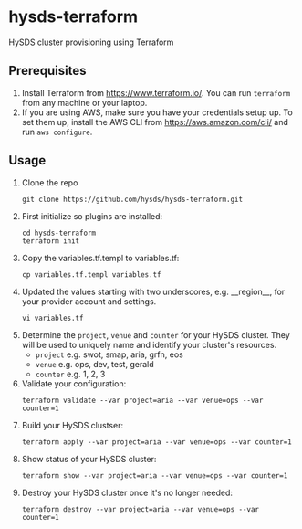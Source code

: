 # hysds-terraform
HySDS cluster provisioning using Terraform

## Prerequisites
1. Install Terraform from https://www.terraform.io/. You can run `terraform` from any machine or your laptop.
1. If you are using AWS, make sure you have your credentials setup up. To set them up, install the AWS CLI from https://aws.amazon.com/cli/ and run `aws configure`.

## Usage
1. Clone the repo
   ```
   git clone https://github.com/hysds/hysds-terraform.git
   ```
1. First initialize so plugins are installed:
   ```
   cd hysds-terraform
   terraform init
   ```
1. Copy the variables.tf.templ to variables.tf:
   ```
   cp variables.tf.templ variables.tf
   ```
1. Updated the values starting with two underscores, e.g. \_\_region\_\_, for your provider account and settings.
   ```
   vi variables.tf
   ```
1. Determine the `project`, `venue` and `counter` for your HySDS cluster. They will be used to uniquely name and identify your cluster's resources.
   - `project` e.g. swot, smap, aria, grfn, eos
   - `venue` e.g. ops, dev, test, gerald
   - `counter` e.g. 1, 2, 3
1. Validate your configuration:
   ```
   terraform validate --var project=aria --var venue=ops --var counter=1
   ```
1. Build your HySDS clustser:
   ```
   terraform apply --var project=aria --var venue=ops --var counter=1
   ```
1. Show status of your HySDS cluster:
   ```
   terraform show --var project=aria --var venue=ops --var counter=1
   ```
1. Destroy your HySDS cluster once it's no longer needed:
   ```
   terraform destroy --var project=aria --var venue=ops --var counter=1
   ```
